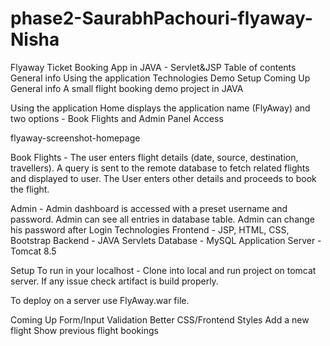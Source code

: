 # phase2-SaurabhPachouri-flyaway-Nisha
Flyaway Ticket Booking App in JAVA - Servlet&JSP
Table of contents
General info
Using the application
Technologies
Demo
Setup
Coming Up
General info
A small flight booking demo project in JAVA

Using the application
Home displays the application name (FlyAway) and two options - Book Flights and Admin Panel Access

flyaway-screenshot-homepage



Book Flights -
The user enters flight details (date, source, destination, travellers). A query is sent to the remote database to fetch related flights and displayed to user. The User enters other details and proceeds to book the flight.

Admin -
Admin dashboard is accessed with a preset username and password. Admin can see all entries in database table. Admin can change his password after Login
Technologies
Frontend - JSP, HTML, CSS, Bootstrap
Backend - JAVA Servlets
Database - MySQL 
Application Server - Tomcat 8.5 


Setup
To run in your localhost - Clone into local and run project on tomcat server. If any issue check artifact is build properly.

To deploy on a server use FlyAway.war file.

Coming Up
Form/Input Validation
Better CSS/Frontend Styles
Add a new flight
Show previous flight bookings
